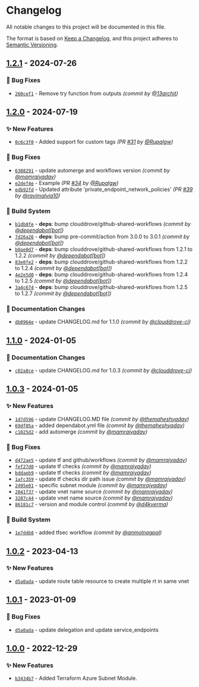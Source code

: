# Changelog
All notable changes to this project will be documented in this file.

The format is based on [Keep a Changelog](https://keepachangelog.com/en/1.0.0/),
and this project adheres to [Semantic Versioning](https://semver.org/spec/v2.0.0.html).

## [1.2.1] - 2024-07-26
### :bug: Bug Fixes
- [`260cef1`](https://github.com/clouddrove/terraform-azure-subnet/commit/260cef1ef74e191ed01baa057db9257f122f0652) - Remove try function from outputs *(commit by [@13archit](https://github.com/13archit))*


## [1.2.0] - 2024-07-19
### :sparkles: New Features
- [`0c6c3f0`](https://github.com/clouddrove/terraform-azure-subnet/commit/0c6c3f037ee5da1bda0625d40966f97e4af2b5d0) - Added support for custom tags *(PR [#31](https://github.com/clouddrove/terraform-azure-subnet/pull/31) by [@Rupalgw](https://github.com/Rupalgw))*

### :bug: Bug Fixes
- [`6308291`](https://github.com/clouddrove/terraform-azure-subnet/commit/6308291b12f424aee501323198afa9d20dc9fee0) - update automerge and workflows version *(commit by [@mamrajyadav](https://github.com/mamrajyadav))*
- [`e2def4e`](https://github.com/clouddrove/terraform-azure-subnet/commit/e2def4e06852270ede4ea52733743c6bd80fab3b) - Example  *(PR [#34](https://github.com/clouddrove/terraform-azure-subnet/pull/34) by [@Rupalgw](https://github.com/Rupalgw))*
- [`edb92fd`](https://github.com/clouddrove/terraform-azure-subnet/commit/edb92fd8e73bbc79e5a4ff98c066f25c6d3d2600) - Updated attribute 'private_endpoint_network_policies' *(PR [#39](https://github.com/clouddrove/terraform-azure-subnet/pull/39) by [@ravimalvia10](https://github.com/ravimalvia10))*

### :construction_worker: Build System
- [`b1db8fe`](https://github.com/clouddrove/terraform-azure-subnet/commit/b1db8febc5cb8733b1995892e9651295e90aeead) - **deps**: bump clouddrove/github-shared-workflows *(commit by [@dependabot[bot]](https://github.com/apps/dependabot))*
- [`7d26a26`](https://github.com/clouddrove/terraform-azure-subnet/commit/7d26a26e565216f17f1f70f6c7369d7501ec6f64) - **deps**: bump pre-commit/action from 3.0.0 to 3.0.1 *(commit by [@dependabot[bot]](https://github.com/apps/dependabot))*
- [`b0ae0d7`](https://github.com/clouddrove/terraform-azure-subnet/commit/b0ae0d74cd5f11b488e7916202cd8c16fce9ac15) - **deps**: bump clouddrove/github-shared-workflows from 1.2.1 to 1.2.2 *(commit by [@dependabot[bot]](https://github.com/apps/dependabot))*
- [`83e0fe2`](https://github.com/clouddrove/terraform-azure-subnet/commit/83e0fe286283ff7c1578df01c14ee395972d8eeb) - **deps**: bump clouddrove/github-shared-workflows from 1.2.2 to 1.2.4 *(commit by [@dependabot[bot]](https://github.com/apps/dependabot))*
- [`4e2e5d0`](https://github.com/clouddrove/terraform-azure-subnet/commit/4e2e5d0e1ba22a08e1f1c7b66477053e234f7b89) - **deps**: bump clouddrove/github-shared-workflows from 1.2.4 to 1.2.5 *(commit by [@dependabot[bot]](https://github.com/apps/dependabot))*
- [`3a4c674`](https://github.com/clouddrove/terraform-azure-subnet/commit/3a4c674422e3162917cdff101ee6f85a50367e0e) - **deps**: bump clouddrove/github-shared-workflows from 1.2.5 to 1.2.7 *(commit by [@dependabot[bot]](https://github.com/apps/dependabot))*

### :memo: Documentation Changes
- [`db0964e`](https://github.com/clouddrove/terraform-azure-subnet/commit/db0964e3732aec417b1cbab1c3f6032e174ab544) - update CHANGELOG.md for 1.1.0 *(commit by [@clouddrove-ci](https://github.com/clouddrove-ci))*


## [1.1.0] - 2024-01-05
### :memo: Documentation Changes
- [`c02a8ce`](https://github.com/clouddrove/terraform-azure-subnet/commit/c02a8cee93226a4de7311d2683da42fc88608c7e) - update CHANGELOG.md for 1.0.3 *(commit by [@clouddrove-ci](https://github.com/clouddrove-ci))*


## [1.0.3] - 2024-01-05
### :sparkles: New Features
- [`1d7d596`](https://github.com/clouddrove/terraform-azure-subnet/commit/1d7d596e1ee595878e87ba90015b861c2593efd3) - update CHANGELOG.MD file *(commit by [@themaheshyadav](https://github.com/themaheshyadav))*
- [`69df05a`](https://github.com/clouddrove/terraform-azure-subnet/commit/69df05ad1e8c09fa07f4772b737eab9f6de0c8ed) - added dependabot.yml file *(commit by [@themaheshyadav](https://github.com/themaheshyadav))*
- [`c1025d2`](https://github.com/clouddrove/terraform-azure-subnet/commit/c1025d252134ca8650a7d1969e5ffced16ef8e28) - add automerge *(commit by [@mamrajyadav](https://github.com/mamrajyadav))*

### :bug: Bug Fixes
- [`d472ae5`](https://github.com/clouddrove/terraform-azure-subnet/commit/d472ae5a97b7b4213adedab2f79188514c5cb71f) - update tf and github/workflows *(commit by [@mamrajyadav](https://github.com/mamrajyadav))*
- [`fef27d0`](https://github.com/clouddrove/terraform-azure-subnet/commit/fef27d0500ef666ba79cbf68fd322873f6c031e0) - update tf checks *(commit by [@mamrajyadav](https://github.com/mamrajyadav))*
- [`bddaeb9`](https://github.com/clouddrove/terraform-azure-subnet/commit/bddaeb92dba7ba3a322d1029677d5c69c304b68a) - update tf checks *(commit by [@mamrajyadav](https://github.com/mamrajyadav))*
- [`1afc359`](https://github.com/clouddrove/terraform-azure-subnet/commit/1afc3593c0b56ba1fb7c2b98a5b5a3b8f9fa9810) - update tf checks dir path issue *(commit by [@mamrajyadav](https://github.com/mamrajyadav))*
- [`2495e01`](https://github.com/clouddrove/terraform-azure-subnet/commit/2495e013448671c70e97708700c4428dda783cf8) - specific subnet module *(commit by [@mamrajyadav](https://github.com/mamrajyadav))*
- [`2041f37`](https://github.com/clouddrove/terraform-azure-subnet/commit/2041f378411e02b2ed83bb888cd198583f6176e1) - update vnet name source *(commit by [@mamrajyadav](https://github.com/mamrajyadav))*
- [`3287c44`](https://github.com/clouddrove/terraform-azure-subnet/commit/3287c44cf4f9ac0476517202fd8116eb4c997a0b) - update vnet name source *(commit by [@mamrajyadav](https://github.com/mamrajyadav))*
- [`86181c7`](https://github.com/clouddrove/terraform-azure-subnet/commit/86181c7e38a9cafa6302db105d88ac766c78bfa3) - version and module control *(commit by [@d4kverma](https://github.com/d4kverma))*

### :construction_worker: Build System
- [`1e7ddb8`](https://github.com/clouddrove/terraform-azure-subnet/commit/1e7ddb8a3360161f7f58acedb29351f068d68b45) - added tfsec workflow *(commit by [@anmolnagpal](https://github.com/anmolnagpal))*


## [1.0.2] - 2023-04-13
### :sparkles: New Features
- [`d5a0ada`](https://github.com/clouddrove/terraform-azure-subnet/commit/994bfeaa8556857c6102db234d14710b3991b8e7) - update route table resource to create multiple rt in same vnet

## [1.0.1] - 2023-01-09
### :bug: Bug Fixes
- [`d5a0ada`](https://github.com/clouddrove/terraform-azure-vnet/commit/4e669df6b4fbd6c2a490af5fe54f8b24d9c20ed6) - update delegation and update service_endpoints

## [1.0.0] - 2022-12-29
### :sparkles: New Features
- [`b3434b7`](https://github.com/clouddrove/terraform-azure-subnet/commit/b3434b75f733296ad9c2259282bc36bb207794f1) - Added Terraform Azure Subnet Module.



[1.0.0]: https://github.com/clouddrove/terraform-azure-subnet/compare/1.0.0...master
[1.0.1]: https://github.com/clouddrove/terraform-azure-subnet/compare/1.0.0...1.0.1
[1.0.2]: https://github.com/clouddrove/terraform-azure-subnet/compare/1.0.1...1.0.2

[1.0.3]: https://github.com/clouddrove/terraform-azure-subnet/compare/1.0.2...1.0.3
[1.1.0]: https://github.com/clouddrove/terraform-azure-subnet/compare/1.0.3...1.1.0
[1.2.0]: https://github.com/clouddrove/terraform-azure-subnet/compare/1.1.0...1.2.0
[1.2.1]: https://github.com/clouddrove/terraform-azure-subnet/compare/1.2.0...1.2.1

